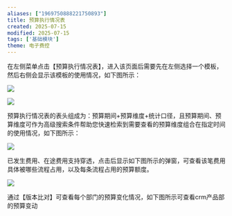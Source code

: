 ```yaml
---
aliases: ["1969750888221750893"]
title: 预算执行情况表
created: 2025-07-15
modified: 2025-07-15
tags: ['基础模块']
theme: 电子费控
---
```


在左侧菜单点击【预算执行情况表】，进入该页面后需要先在左侧选择一个模板，然后右侧会显示该模板的使用情况，如下图所示：

![](https://myhelpdoc.oss-cn-heyuan.aliyuncs.com/mdimages/5f167484da22fac76256ef9c76515683.jpg)

![](https://myhelpdoc.oss-cn-heyuan.aliyuncs.com/mdimages/ee87c5b3797c9a805a641c64971be0cb.jpg)

预算执行情况表的表头组成为：预算期间+预算维度+统计口径，且预算期间、预算维度可作为高级搜索条件帮助您快速检索到需要查看的预算维度组合在指定时间的使用情况，如下图所示：

![](https://myhelpdoc.oss-cn-heyuan.aliyuncs.com/mdimages/64afc2c962814c4f62f5c554950d23c7.jpg)

已发生费用、在途费用支持穿透，点击后显示如下图所示的弹窗，可查看该笔费用具体被哪些流程占用，以及每条流程占用的预算额度。

![](https://myhelpdoc.oss-cn-heyuan.aliyuncs.com/mdimages/73ab2fc2b4237a7df9c219b0c55c860b.jpg)

通过【版本比对】可查看每个部门的预算变化情况，如下图所示可查看crm产品部的预算变动

